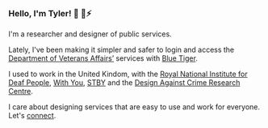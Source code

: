 ### Hello, I'm Tyler! 👋 🌱⚡

I'm a researcher and designer of public services.

Lately, I've been making it simpler and safer to login and access the [Department of Veterans Affairs’](https://github.com/department-of-veterans-affairs) services with [Blue Tiger](https://www.bluetiger.digital/).

I used to work in the United Kindom, with the [Royal National Institute for Deaf People](https://rnid.org.uk/), [With You](https://www.wearewithyou.org.uk/), [STBY](https://www.stby.eu/) and the [Design Against Crime Research Centre](https://designagainstcrime.com/).

I care about designing services that are easy to use and work for everyone. Let's [connect](https://tylergindraux.com/).
